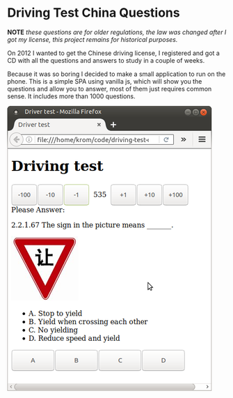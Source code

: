 # Driving Test China Questions

**NOTE** _these questions are for older regulations, the law was changed after I got my license, this project remains for historical purposes._

On 2012 I wanted to get the Chinese driving license, I registered and got a CD with all the questions and answers to study in a couple of weeks.

Because it was so boring I decided to make a small application to run on the phone. This is a simple SPA using vanilla js, which will show you the questions and allow you to answer, most of them just requires common sense. It includes more than 1000 questions.

![screenshoot](screenshoot.png)





